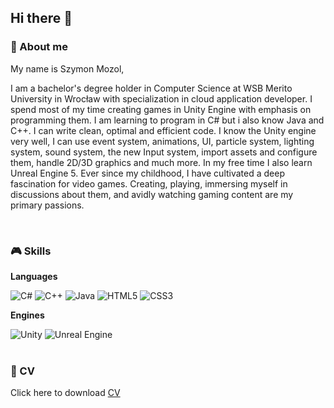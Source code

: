 ## Hi there :wave:
### :space_invader: About me

<p> My name is Szymon Mozol, </p>
<p> I am a bachelor's degree holder in Computer Science at WSB Merito University in Wrocław with specialization in cloud application developer. I spend most of my time creating games in Unity Engine with emphasis on programming them. I am learning to program in C# but i also know Java and C++. I can write clean, optimal and efficient code. I know the Unity engine very well, I can use event system, animations, UI, particle system, lighting system, sound system, the new Input system, import assets and configure them, handle 2D/3D graphics and much more. In my free time I also learn Unreal Engine 5. Ever since my childhood, I have cultivated a deep fascination for video games. Creating, playing, immersing myself in discussions about them, and avidly watching gaming content are my primary passions.</p>
<br>

### :video_game: Skills
**Languages** 

![C#](https://img.shields.io/badge/c%23-%23239120.svg?style=for-the-badge&logo=csharp&logoColor=white)
![C++](https://img.shields.io/badge/c++-%2300599C.svg?style=for-the-badge&logo=c%2B%2B&logoColor=white)
![Java](https://img.shields.io/badge/java-%23ED8B00.svg?style=for-the-badge&logo=openjdk&logoColor=white)
![HTML5](https://img.shields.io/badge/html5-%23E34F26.svg?style=for-the-badge&logo=html5&logoColor=white)
![CSS3](https://img.shields.io/badge/css3-%231572B6.svg?style=for-the-badge&logo=css3&logoColor=white)

**Engines** 

![Unity](https://img.shields.io/badge/unity-%23000000.svg?style=for-the-badge&logo=unity&logoColor=white)
![Unreal Engine](https://img.shields.io/badge/unrealengine-%23313131.svg?style=for-the-badge&logo=unrealengine&logoColor=white)
<br>
<br>

### :scroll: CV

Click here to download [CV](https://drive.google.com/file/d/1WFsdmhJnirATYpYop9rtG1MhQZ92R6zg/view?usp=sharing)
<!--
**Mozikr/Mozikr** is a ✨ _special_ ✨ repository because its `README.md` (this file) appears on your GitHub profile.

Here are some ideas to get you started:

- 🔭 I’m currently working on ...
- 🌱 I’m currently learning ...
- 👯 I’m looking to collaborate on ...
- 🤔 I’m looking for help with ...
- 💬 Ask me about ...
- 📫 How to reach me: ...
- 😄 Pronouns: ...
- ⚡ Fun fact: ...
-->
